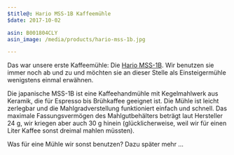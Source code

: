 ```yaml
---
$title@: Hario MSS-1B Kaffeemühle
$date: 2017-10-02

asin: B001804CLY
asin_image: /media/products/hario-mss-1b.jpg

---
```

Das war unsere erste Kaffeemühle: Die [Hario MSS-1B](https://www.amazon.de/dp/B001804CLY/?tag=hhk-21). Wir benutzen sie immer noch ab und zu und möchten sie an dieser Stelle als Einsteigermühle wenigstens einmal erwähnen.

Die japanische MSS-1B ist eine Kaffeehandmühle mit Kegelmahlwerk aus Keramik, die für Espresso bis Brühkaffee geeignet ist. Die Mühle ist leicht zerlegbar und die Mahlgradverstellung funktioniert einfach und schnell. Das maximale Fassungsvermögen des Mahlgutbehälters beträgt laut Hersteller 24&nbsp;g, wir kriegen aber auch 30&nbsp;g hinein (glücklicherweise, weil wir für einen Liter Kaffee sonst dreimal mahlen müssten).

Was für eine Mühle wir sonst benutzen? Dazu später mehr&nbsp;…